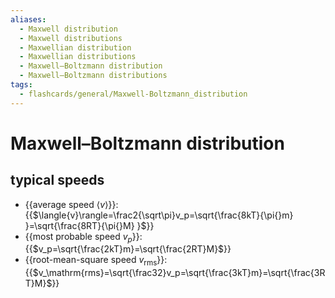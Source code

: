 ```yaml
---
aliases:
  - Maxwell distribution
  - Maxwell distributions
  - Maxwellian distribution
  - Maxwellian distributions
  - Maxwell–Boltzmann distribution
  - Maxwell–Boltzmann distributions
tags:
  - flashcards/general/Maxwell-Boltzmann_distribution
---
```


# Maxwell–Boltzmann distribution

## typical speeds

- {{average speed $\langle{v}\rangle$}}: {{$\langle{v}\rangle=\frac2{\sqrt\pi}v_p=\sqrt{\frac{8kT}{\pi{}m} }=\sqrt{\frac{8RT}{\pi{}M} }$}}
- {{most probable speed $v_p$}}: {{$v_p=\sqrt{\frac{2kT}m}=\sqrt{\frac{2RT}M}$}}
- {{root-mean-square speed $v_\mathrm{rms}$}}: {{$v_\mathrm{rms}=\sqrt{\frac32}v_p=\sqrt{\frac{3kT}m}=\sqrt{\frac{3RT}M}$}} <!--SR:!2023-12-10,4,270!2023-12-09,3,250!2023-12-09,3,250!2023-12-09,3,250!2023-12-10,4,270!2023-12-09,3,250-->
